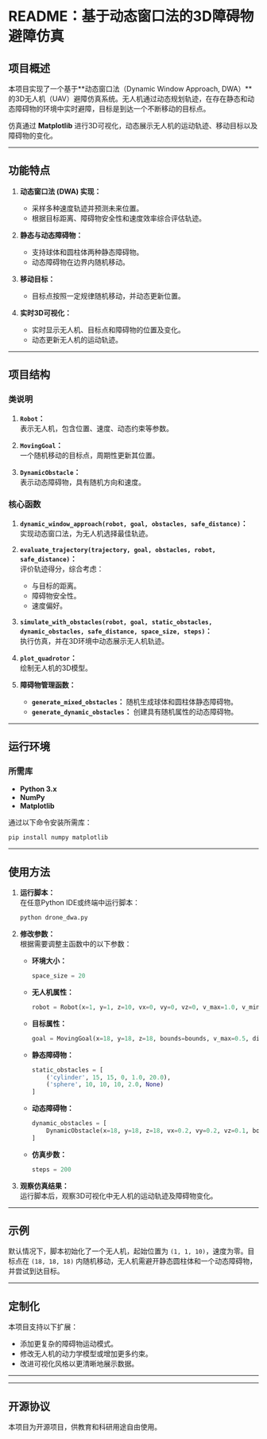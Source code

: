 # README：基于动态窗口法的3D障碍物避障仿真

## 项目概述
本项目实现了一个基于**动态窗口法（Dynamic Window Approach, DWA）**的3D无人机（UAV）避障仿真系统。无人机通过动态规划轨迹，在存在静态和动态障碍物的环境中实时避障，目标是到达一个不断移动的目标点。

仿真通过 **Matplotlib** 进行3D可视化，动态展示无人机的运动轨迹、移动目标以及障碍物的变化。

---

## 功能特点
1. **动态窗口法 (DWA) 实现：**
   - 采样多种速度轨迹并预测未来位置。
   - 根据目标距离、障碍物安全性和速度效率综合评估轨迹。

2. **静态与动态障碍物：**
   - 支持球体和圆柱体两种静态障碍物。
   - 动态障碍物在边界内随机移动。

3. **移动目标：**
   - 目标点按照一定规律随机移动，并动态更新位置。

4. **实时3D可视化：**
   - 实时显示无人机、目标点和障碍物的位置及变化。
   - 动态更新无人机的运动轨迹。

---

## 项目结构
### 类说明
1. **`Robot`：**  
   表示无人机，包含位置、速度、动态约束等参数。

2. **`MovingGoal`：**  
   一个随机移动的目标点，周期性更新其位置。

3. **`DynamicObstacle`：**  
   表示动态障碍物，具有随机方向和速度。

### 核心函数
1. **`dynamic_window_approach(robot, goal, obstacles, safe_distance)`：**  
   实现动态窗口法，为无人机选择最佳轨迹。

2. **`evaluate_trajectory(trajectory, goal, obstacles, robot, safe_distance)`：**  
   评价轨迹得分，综合考虑：
   - 与目标的距离。
   - 障碍物安全性。
   - 速度偏好。

3. **`simulate_with_obstacles(robot, goal, static_obstacles, dynamic_obstacles, safe_distance, space_size, steps)`：**  
   执行仿真，并在3D环境中动态展示无人机轨迹。

4. **`plot_quadrotor`：**  
   绘制无人机的3D模型。

5. **障碍物管理函数：**
   - **`generate_mixed_obstacles`：** 随机生成球体和圆柱体静态障碍物。
   - **`generate_dynamic_obstacles`：** 创建具有随机属性的动态障碍物。

---

## 运行环境
### 所需库
- **Python 3.x**
- **NumPy**
- **Matplotlib**

通过以下命令安装所需库：
```bash
pip install numpy matplotlib
```

---

## 使用方法
1. **运行脚本：**  
   在任意Python IDE或终端中运行脚本：
   ```bash
   python drone_dwa.py
   ```

2. **修改参数：**  
   根据需要调整主函数中的以下参数：
   - **环境大小：**
     ```python
     space_size = 20
     ```
   - **无人机属性：**
     ```python
     robot = Robot(x=1, y=1, z=10, vx=0, vy=0, vz=0, v_max=1.0, v_min=-1.5, a_max=1.0, a_min=-0.5, dt=0.1)
     ```
   - **目标属性：**
     ```python
     goal = MovingGoal(x=18, y=18, z=18, bounds=bounds, v_max=0.5, direction_change_interval=50)
     ```
   - **静态障碍物：**
     ```python
     static_obstacles = [
         ('cylinder', 15, 15, 0, 1.0, 20.0),
         ('sphere', 10, 10, 10, 2.0, None)
     ]
     ```
   - **动态障碍物：**
     ```python
     dynamic_obstacles = [
         DynamicObstacle(x=18, y=18, z=18, vx=0.2, vy=0.2, vz=0.1, bounds=bounds, v_max=5)
     ]
     ```
   - **仿真步数：**
     ```python
     steps = 200
     ```

3. **观察仿真结果：**  
   运行脚本后，观察3D可视化中无人机的运动轨迹及障碍物变化。

---

## 示例
默认情况下，脚本初始化了一个无人机，起始位置为 `(1, 1, 10)`，速度为零。目标点在 `(18, 18, 18)` 内随机移动，无人机需避开静态圆柱体和一个动态障碍物，并尝试到达目标。

---

## 定制化
本项目支持以下扩展：
- 添加更复杂的障碍物运动模式。
- 修改无人机的动力学模型或增加更多约束。
- 改进可视化风格以更清晰地展示数据。

---



---

## 开源协议
本项目为开源项目，供教育和科研用途自由使用。